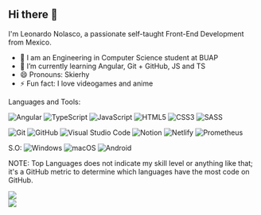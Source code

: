 ## Hi there 👋

I'm Leonardo Nolasco, a passionate self-taught Front-End Development from Mexico.

- 🔭 I am an Engineering in Computer Science student at BUAP
- 🌱 I’m currently learning Angular, Git + GitHub, JS and TS
- 😄 Pronouns: Skierhy
- ⚡ Fun fact: I love videogames and anime

Languages and Tools:

![Angular](https://img.shields.io/badge/angular-%23DD0031.svg?style=for-the-badge&logo=angular&logoColor=white)
![TypeScript](https://img.shields.io/badge/typescript-%23007ACC.svg?style=for-the-badge&logo=typescript&logoColor=white)
![JavaScript](https://img.shields.io/badge/javascript-%23323330.svg?style=for-the-badge&logo=javascript&logoColor=%23F7DF1E)
![HTML5](https://img.shields.io/badge/html5-%23E34F26.svg?style=for-the-badge&logo=html5&logoColor=white)
![CSS3](https://img.shields.io/badge/css3-%231572B6.svg?style=for-the-badge&logo=css3&logoColor=white)
![SASS](https://img.shields.io/badge/SASS-hotpink.svg?style=for-the-badge&logo=SASS&logoColor=white)

![Git](https://img.shields.io/badge/git-%23F05033.svg?style=for-the-badge&logo=git&logoColor=white)
![GitHub](https://img.shields.io/badge/github-%23121011.svg?style=for-the-badge&logo=github&logoColor=white)
![Visual Studio Code](https://img.shields.io/badge/Visual%20Studio%20Code-0078d7.svg?style=for-the-badge&logo=visual-studio-code&logoColor=white)
![Notion](https://img.shields.io/badge/Notion-%23000000.svg?style=for-the-badge&logo=notion&logoColor=white)
![Netlify](https://img.shields.io/badge/netlify-%23000000.svg?style=for-the-badge&logo=netlify&logoColor=#00C7B7)
![Prometheus](https://img.shields.io/badge/Prometheus-E6522C?style=for-the-badge&logo=Prometheus&logoColor=white)

S.O:
![Windows](https://img.shields.io/badge/Windows-0078D6?style=for-the-badge&logo=windows&logoColor=white)
![macOS](https://img.shields.io/badge/mac%20os-000000?style=for-the-badge&logo=macos&logoColor=F0F0F0)
![Android](https://img.shields.io/badge/Android-3DDC84?style=for-the-badge&logo=android&logoColor=white)

NOTE: Top Languages does not indicate my skill level or anything like that; it's a GitHub metric to determine which languages have the most code on GitHub.

<img style="display: block; margin: auto;" src="https://github-readme-stats.vercel.app/api?username=skierhy&show_icons=true&theme=tokyonight" />

<img style="display: block; margin: auto;" src="https://github-readme-stats.vercel.app/api/top-langs/?username=skierhy&layout=compact&theme=tokyonight" />
